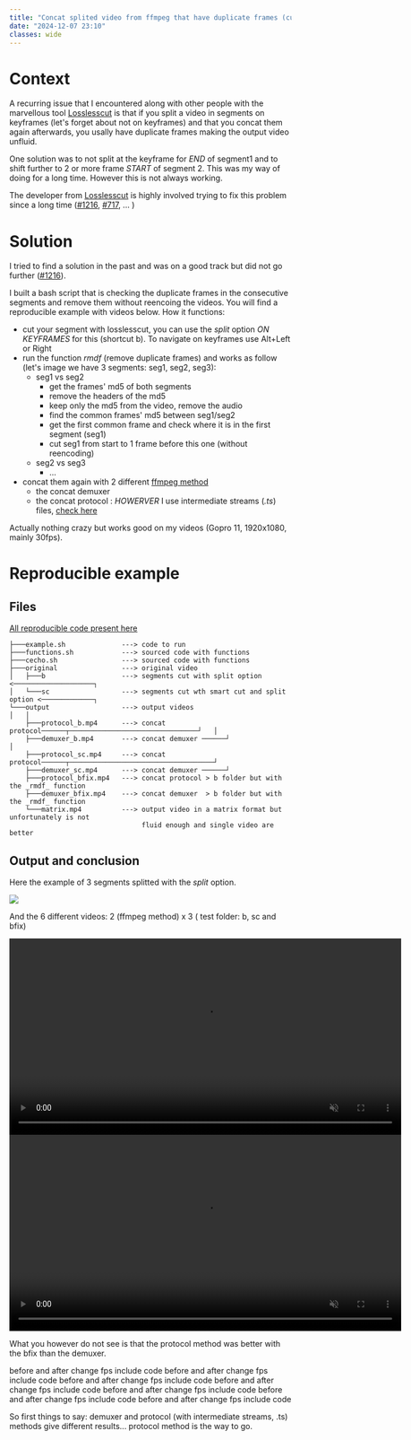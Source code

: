 ```yaml
--- 
title: "Concat splited video from ffmpeg that have duplicate frames (cut, split, losslesscut)" 
date: "2024-12-07 23:10" 
classes: wide
--- 
```


# Context

A recurring issue that I encountered along with other people with the marvellous tool [Losslesscut](https://github.com/mifi/lossless-cut) is that if you split a video in segments on keyframes (let's forget about not on keyframes) and that you concat them again afterwards, you usally have duplicate frames making the output video unfluid.


One solution was to not split at the keyframe for *END* of segment1 and to shift further to 2 or more frame *START* of segment 2. This was my way of doing for a long time.
However this is not always working.

The developer from [Losslesscut](https://github.com/mifi/lossless-cut) is highly involved trying to fix this problem since a long time ([#1216](https://github.com/mifi/lossless-cut/issues/1216), [#717](https://github.com/mifi/lossless-cut/issues/717), ... )

# Solution

I tried to find a solution in the past and was on a good track but did not go further ([#1216](https://github.com/mifi/lossless-cut/issues/1216)).

I built a bash script that is checking the duplicate frames in the consecutive segments and remove them without reencoing the videos. 
You will find a reproducible example with videos below.
How it functions:

- cut your segment with losslesscut, you can use the _split_ option *ON KEYFRAMES* for this (shortcut <btn>b</btn>). To navigate on keyframes use <btn>Alt</btn>+<btn>Left or Right</btn>
- run the function _rmdf_ (remove duplicate frames) and works as follow (let's image we have 3 segments: seg1, seg2, seg3):
	- seg1 vs seg2
		- get the frames' md5 of both segments
		- remove the headers of the md5
		- keep only the md5 from the video, remove the audio
		- find the common frames' md5 between seg1/seg2
		- get the first common frame and check where it is in the first segment (seg1)
		- cut seg1 from start to 1 frame before this one (without reencoding)
	- seg2 vs seg3
		- ...
- concat them again with 2 different [ffmpeg method](https://trac.ffmpeg.org/wiki/Concatenate)
	- the concat demuxer 
	- the concat protocol : *HOWERVER* I use intermediate streams (_.ts_) files, [check here](https://stackoverflow.com/a/37216101/2444948)
	

Actually nothing crazy but works good on my videos (Gopro 11, 1920x1080, mainly 30fps).

# Reproducible example

## Files

[All reproducible code present here](https://dgrv.github.io/dorian-gravier/assets/images/posts/2024/rmcdufr_cut_concat_example)

	├───example.sh              ---> code to run
	├───functions.sh            ---> sourced code with functions
	├───cecho.sh                ---> sourced code with functions
	├───original                ---> original video
	│   ├───b                   ---> segments cut with split option   <────────────────────┐   
	│   └───sc                  ---> segments cut wth smart cut and split option <─────────────┐
	└───output                  ---> output videos                                         │   │
		├───protocol_b.mp4      ---> concat protocol──────┬────────────────────────────────┘   │
		├───demuxer_b.mp4       ---> concat demuxer ──────┘                                    │
		├───protocol_sc.mp4     ---> concat protocol──────┬────────────────────────────────────┘
		├───demuxer_sc.mp4      ---> concat demuxer ──────┘
		├───protocol_bfix.mp4   ---> concat protocol > b folder but with the _rmdf_ function 
		├───demuxer_bfix.mp4    ---> concat demuxer  > b folder but with the _rmdf_ function 
		└───matrix.mp4          ---> output video in a matrix format but unfortunately is not 
		                             fluid enough and single video are better


## Output and conclusion

Here the example of 3 segments splitted with the _split_ option.

![](https://dgrv.github.io/dorian-gravier/assets/images/posts/2024/rmcdufr_cut_concat_example/20241207-225852__LosslessCut.png)

And the 6 different videos: 2 (ffmpeg method) x 3 ( test folder: b, sc and bfix)

<video width="700" controls loop="" muted = "">
	<source src="/assets/images/posts/2024/rmcdufr_cut_concat_example/original/original.mp4">
</video>
<br>

<video width="700" controls loop="" muted = "" autoplay="">
	<source src="/assets/images/posts/2024/rmcdufr_cut_concat_example/output/matrix.mp4">
</video>

What you however do not see is that the protocol method was better with the bfix than the demuxer.

before and after change fps include code
before and after change fps include code
before and after change fps include code
before and after change fps include code
before and after change fps include code
before and after change fps include code
before and after change fps include code


So first things to say: demuxer and protocol (with intermediate streams, .ts) methods give different results... protocol method is the way to go.






